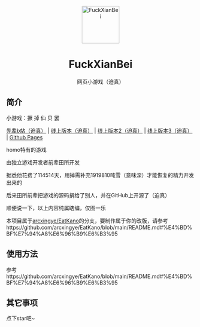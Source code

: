 <p align="center">
  <a href="https://xingye.me/game/eatkano"><img src="https://github.com/BSM-114514/FuckXianBei/blob/main/static/image/ClickBefore.png?raw=true" width="100" height="100" alt="FuckXianBei"></a>
</p>
<div align="center">

# FuckXianBei

网页小游戏（迫真）

</div>


## 简介

小游戏：撅 掉 仙 贝 罢

[先辈b站（迫真）](https://space.bilibili.com/114514)
|
[线上版本（迫真）](https://www.bilibili.com/video/BV1ng41187nM)
|
[线上版本2（迫真）](https://www.bilibili.com/video/BV1cz4y1D7Mz)
|
[线上版本3（迫真）](https://www.bilibili.com/video/av1919810)
|
[Github Pages](https://arcxingye.github.io/EatKano/index.html)

homo特有的游戏

由独立游戏开发者前辈田所开发

据悉他花费了114514天，用掉需补充1919810吨雪（意味深）才能恢复的精力开发出来的

后来田所前辈把游戏的源码捐给了别人，并在GitHub上开源了（迫真）

顺便说一下，以上内容纯属瞎编，仅图一乐

本项目属于[arcxingye/EatKano](https://github.com/arcxingye/EatKano)的分支，要制作属于你的改版，请参考https://github.com/arcxingye/EatKano/blob/main/README.md#%E4%BD%BF%E7%94%A8%E6%96%B9%E6%B3%95

## 使用方法

参考https://github.com/arcxingye/EatKano/blob/main/README.md#%E4%BD%BF%E7%94%A8%E6%96%B9%E6%B3%95

## 其它事项

点下star吧~

